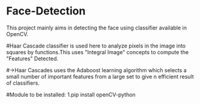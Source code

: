 # Face-Detection

This project mainly aims in detecting the face using classifier available in OpenCV.

#Haar Cascade classifier is used here to analyze pixels in the image into squares by functions.This uses "Integral Image" concepts to compute the "Features" Detected.

#->Haar Cascades uses the Adaboost learning algorithm which selects a small number of important features from a large set to give n efficient result of classifiers.


#Module to be installed:
1.pip install openCV-python
